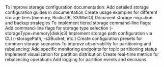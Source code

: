 To improve storage configuration documentation:
Add detailed storage configuration guides in documentation
Create usage examples for different storage tiers (memory, RocksDB, S3/MinIO)
Document storage migration and backup strategies
To implement tiered storage command-line flags:
Add command-line flags for storage type selection (-storageType=memory|disk|s3)
Implement storage path configuration via CLI (-storagePath, -s3Bucket, etc.)
Create configuration presets for common storage scenarios
To improve observability for partitioning and rebalancing:
Add specific monitoring endpoints for topic partitioning status
Implement visualization for partition distribution
Create real-time metrics for rebalancing operations
Add logging for partition events and decisions